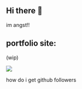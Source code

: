 ## Hi there 👋

im angst!!

## portfolio site:

(wip)

![](https://komarev.com/ghpvc/?username=xyangst)

how do i get github followers